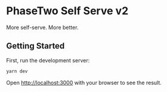 # PhaseTwo Self Serve v2

More self-serve. More better.

## Getting Started

First, run the development server:

```bash
yarn dev
```

Open [http://localhost:3000](http://localhost:3000) with your browser to see the result.
